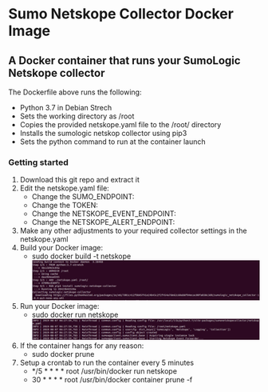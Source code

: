 # Sumo Netskope Collector Docker Image
## A Docker container that runs your SumoLogic Netskope collector

The Dockerfile above runs the following:
- Python 3.7 in Debian Strech
- Sets the working directory as /root
- Copies the provided netskope.yaml file to the /root/ directory
- Installs the sumologic netskop collector using pip3
- Sets the python command to run at the container launch

### Getting started
1. Download this git repo and extract it
2. Edit the netskope.yaml file:
   - Change the SUMO_ENDPOINT:
   - Change the TOKEN:
   - Change the NETSKOPE_EVENT_ENDPOINT:
   - Change the NETSKOPE_ALERT_ENDPOINT:
3. Make any other adjustments to your required collector settings in the netskope.yaml
4. Build your Docker image:
   - sudo docker build -t netskope
   ![alt text](https://github.com/katatafish5/docker_netskopesumo/blob/master/docker_build.png "Building the Docker image")
5. Run your Docker image:
   - sudo docker run netskope
  ![alt text](https://github.com/katatafish5/docker_netskopesumo/blob/master/docker_run.png "Running the Docker image")
6. If the container hangs for any reason:
   - sudo docker prune <container id>
7. Setup a crontab to run the container every 5 minutes
   - */5 * * * * root   /usr/bin/docker run netskope
   - 30  * * * * root   /usr/bin/docker container prune -f
